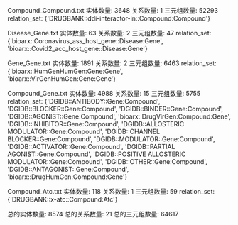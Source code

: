 Compound_Compound.txt
实体数量: 3648
关系数量: 1
三元组数量: 52293
relation_set: {'DRUGBANK::ddi-interactor-in::Compound:Compound'}


Disease_Gene.txt
实体数量: 63
关系数量: 2
三元组数量: 47
relation_set: {'bioarx::Coronavirus_ass_host_gene::Disease:Gene', 'bioarx::Covid2_acc_host_gene::Disease:Gene'}


Gene_Gene.txt
实体数量: 1891
关系数量: 2
三元组数量: 6463
relation_set: {'bioarx::HumGenHumGen:Gene:Gene', 'bioarx::VirGenHumGen:Gene:Gene'}


Compound_Gene.txt
实体数量: 4988
关系数量: 15
三元组数量: 5755
relation_set: {'DGIDB::ANTIBODY::Gene:Compound', 'DGIDB::BLOCKER::Gene:Compound', 'DGIDB::BINDER::Gene:Compound', 'DGIDB::AGONIST::Gene:Compound', 'bioarx::DrugVirGen:Compound:Gene', 'DGIDB::INHIBITOR::Gene:Compound', 'DGIDB::ALLOSTERIC MODULATOR::Gene:Compound', 'DGIDB::CHANNEL BLOCKER::Gene:Compound', 'DGIDB::MODULATOR::Gene:Compound', 'DGIDB::ACTIVATOR::Gene:Compound', 'DGIDB::PARTIAL AGONIST::Gene:Compound', 'DGIDB::POSITIVE ALLOSTERIC MODULATOR::Gene:Compound', 'DGIDB::OTHER::Gene:Compound', 'DGIDB::ANTAGONIST::Gene:Compound', 'bioarx::DrugHumGen:Compound:Gene'}


Compound_Atc.txt
实体数量: 118
关系数量: 1
三元组数量: 59
relation_set: {'DRUGBANK::x-atc::Compound:Atc'}


总的实体数量: 8574
总的关系数量: 21
总的三元组数量: 64617
